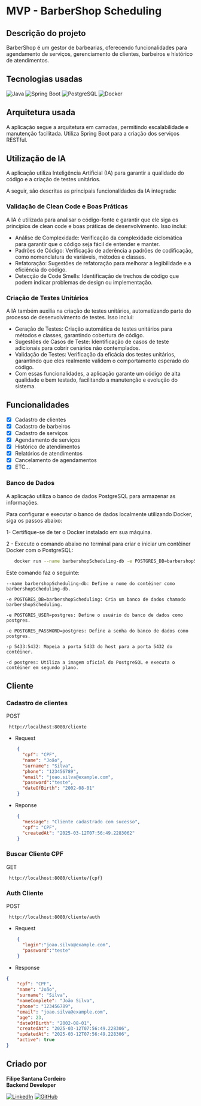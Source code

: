 # MVP - BarberShop Scheduling

## Descrição do projeto
BarberShop é um gestor de barbearias, oferecendo funcionalidades para agendamento de serviços, gerenciamento de clientes, barbeiros e histórico de atendimentos.
## Tecnologias usadas
![Java](https://img.shields.io/badge/Java-ED8B00?style=for-the-badge&logo=java&logoColor=white)
![Spring Boot](https://img.shields.io/badge/Spring%20Boot-6DB33F?style=for-the-badge&logo=spring-boot&logoColor=white)
![PostgreSQL](https://img.shields.io/badge/PostgreSQL-336791?style=for-the-badge&logo=postgresql&logoColor=white)
![Docker](https://img.shields.io/badge/Docker-2496ED?style=for-the-badge&logo=docker&logoColor=white)

## Arquitetura usada
A aplicação segue a arquitetura em camadas, permitindo escalabilidade e manutenção facilitada. Utiliza Spring Boot para a criação dos serviços RESTful.

## Utilização de IA
A aplicação utiliza Inteligência Artificial (IA) para garantir a qualidade do código e a criação de testes unitários.

A seguir, são descritas as principais funcionalidades da IA integrada:  

### Validação de Clean Code e Boas Práticas
A IA é utilizada para analisar o código-fonte e garantir que ele siga os princípios de clean code e boas práticas de desenvolvimento. Isso inclui:  

-  Análise de Complexidade: Verificação da complexidade ciclomática para garantir que o código seja fácil de entender e manter.
-  Padrões de Código: Verificação de aderência a padrões de codificação, como nomenclatura de variáveis, métodos e classes.
-  Refatoração: Sugestões de refatoração para melhorar a legibilidade e a eficiência do código.
-  Detecção de Code Smells: Identificação de trechos de código que podem indicar problemas de design ou implementação.

### Criação de Testes Unitários
A IA também auxilia na criação de testes unitários, automatizando parte do processo de desenvolvimento de testes. Isso inclui:  

- Geração de Testes: Criação automática de testes unitários para métodos e classes, garantindo cobertura de código.
- Sugestões de Casos de Teste: Identificação de casos de teste adicionais para cobrir cenários não contemplados.
- Validação de Testes: Verificação da eficácia dos testes unitários, garantindo que eles realmente validem o comportamento esperado do código.
- Com essas funcionalidades, a aplicação garante um código de alta qualidade e bem testado, facilitando a manutenção e evolução do sistema.

## Funcionalidades
- [x] Cadastro de clientes
- [x] Cadastro de barbeiros
- [x] Cadastro de serviços
- [x] Agendamento de serviços
- [x] Histórico de atendimentos
- [x] Relatórios de atendimentos
- [x] Cancelamento de agendamentos
- [x] ETC...

### Banco de Dados
A aplicação utiliza o banco de dados PostgreSQL para armazenar as informações.

Para configurar e executar o banco de dados localmente utilizando Docker, siga os passos abaixo:

1- Certifique-se de ter o Docker instalado em sua máquina.

2 - Execute o comando abaixo no terminal para criar e iniciar um contêiner Docker com o PostgreSQL:

```bash
   docker run --name barbershopScheduling-db -e POSTGRES_DB=barbershopScheduling -e POSTGRES_USER=postgres -e POSTGRES_PASSWORD=postgres -p 5433:5432 -d postgres
 ```
Este comando faz o seguinte:

``` text
--name barbershopScheduling-db: Define o nome do contêiner como barbershopScheduling-db.

-e POSTGRES_DB=barbershopScheduling: Cria um banco de dados chamado barbershopScheduling.

-e POSTGRES_USER=postgres: Define o usuário do banco de dados como postgres.

-e POSTGRES_PASSWORD=postgres: Define a senha do banco de dados como postgres.

-p 5433:5432: Mapeia a porta 5433 do host para a porta 5432 do contêiner.

-d postgres: Utiliza a imagem oficial do PostgreSQL e executa o contêiner em segundo plano.

```

## Cliente

### Cadastro de clientes
POST
```text
 http://localhost:8080/cliente
 ```
- Request
```json
    {
      "cpf": "CPF",
      "name": "João",
      "surname": "Silva",
      "phone": "123456789",
      "email": "joao.silva@example.com",
      "password":"teste",
      "dateOfBirth": "2002-08-01"
    }
```
- Reponse
```json
    {
      "message": "Cliente cadastrado com sucesso",
      "cpf": "CPF",
      "createdAt": "2025-03-12T07:56:49.2283062"
    }
```

### Buscar Cliente CPF
GET
```text
 http://localhost:8080/cliente/{cpf}
```

### Auth Cliente
POST
```text
 http://localhost:8080/cliente/auth
 ```
- Request
```json
    {
      "login":"joao.silva@example.com",
      "password":"teste"
    }
```
- Response
```json
{
    "cpf": "CPF",
    "name": "João",
    "surname": "Silva",
    "nameComplete": "João Silva",
    "phone": "123456789",
    "email": "joao.silva@example.com",
    "age": 23,
    "dateOfBirth": "2002-08-01",
    "createdAt": "2025-03-12T07:56:49.228306",
    "updatedAt": "2025-03-12T07:56:49.228306",
    "active": true
}
```

## Criado por

**Filipe Santana Cordeiro**  
**Backend Developer**

[![LinkedIn](https://img.shields.io/badge/LinkedIn-0077B5?style=for-the-badge&logo=linkedin&logoColor=white)](https://www.linkedin.com/in/filipesantanacordeiro/)
[![GitHub](https://img.shields.io/badge/GitHub-181717?style=for-the-badge&logo=github&logoColor=white)](https://github.com/Filipescordeiro2)